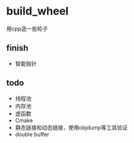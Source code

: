 # build\_wheel

用cpp造一些轮子

## finish

* 智能指针

## todo

* 线程池
* 内存池
* 虚函数
* Cmake
* 静态链接和动态链接，使用objdump等工具验证
* double buffer
